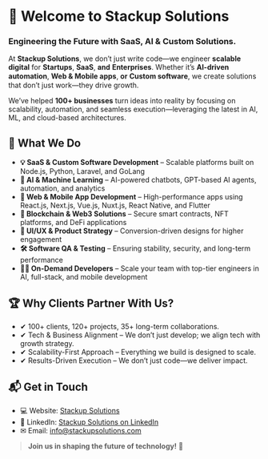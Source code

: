 # 🚀 Welcome to Stackup Solutions

### Engineering the Future with SaaS, AI & Custom Solutions.

At **Stackup Solutions**, we don’t just write code—we engineer **scalable digital** for **Startups**, **SaaS**, 𝐚𝐧𝐝 **Enterprises**. Whether it’s **AI-driven automation**, **Web & Mobile apps**, 𝐨𝐫 **Custom software**, we create solutions that don’t just work—they drive growth. 

We’ve helped **100+ businesses** turn ideas into reality by focusing on scalability, automation, and seamless execution—leveraging the latest in AI, ML, and cloud-based architectures.

## 🌟 What We Do  
- **💡 SaaS & Custom Software Development** – Scalable platforms built on Node.js, Python, Laravel, and GoLang
- **🤖 AI & Machine Learning** – AI-powered chatbots, GPT-based AI agents, automation, and analytics
- **📱 Web & Mobile App Development** – High-performance apps using React.js, Next.js, Vue.js, Nuxt.js, React Native, and Flutter
- **🔗 Blockchain & Web3 Solutions** – Secure smart contracts, NFT platforms, and DeFi applications
- **🎨 UI/UX & Product Strategy** – Conversion-driven designs for higher engagement
- **🛠 Software QA & Testing** – Ensuring stability, security, and long-term performance
- **👨‍💻 On-Demand Developers** – Scale your team with top-tier engineers in AI, full-stack, and mobile development

## 🏆 Why Clients Partner With Us?  
- ✔ 100+ clients, 120+ projects, 35+ long-term collaborations.
- ✔ Tech & Business Alignment – We don’t just develop; we align tech with growth strategy.
- ✔ Scalability-First Approach – Everything we build is designed to scale.
- ✔ Results-Driven Execution – We don’t just code—we deliver impact. 

## 📬 Get in Touch  
- 💻 Website: [Stackup Solutions](https://stackupsolutions.com/)
- 📢 LinkedIn: [Stackup Solutions on LinkedIn](https://www.linkedin.com/company/stackup-solutions/)
- ✉ Email: info@stackupsolutions.com

> **Join us in shaping the future of technology!** 🚀  

